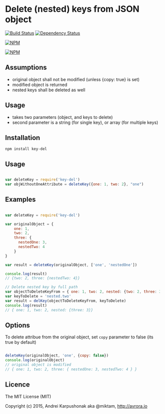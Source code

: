 # Delete (nested) keys from JSON object 

[![Build Status](https://travis-ci.org/avrora/key-del.svg?branch=master)](https://travis-ci.org/avrora/key-del) [![Dependency Status](https://david-dm.org/avrora/key-del.svg)](https://david-dm.org/avrora/key-del)

[![NPM](https://nodei.co/npm/key-del.png?downloads=true&downloadRank=true)](https://nodei.co/npm/key-del/)

[![NPM](https://nodei.co/npm-dl/key-del.png)](https://nodei.co/npm-dl/key-del/)

## Assumptions
* original object shall not be modified (unless {copy: true} is set)
* modified object is returned
* nested keys shall be deleted as well

## Usage
* takes two parameters (object, and keys to delete)
* second parameter is a string (for single key), or array (for multiple keys)

## Installation

`npm install key-del`

## Usage

```javascript

var deleteKey = require('key-del')
var objWithoutOneAttribute = deleteKey({one: 1, two: 2}, "one")
```

## Examples

```javascript

var deleteKey = require('key-del')

var originalObject = {
	one: 1,
	two: 2,
	three: {
	  nestedOne: 3,
	  nestedTwo: 4
	}
}

var result = deleteKey(originalObject, ['one', 'nestedOne'])

console.log(result)
// {two: 2, three: {nestedTwo: 4}}

// Delete nested key by full path
var objectToDeleteKeyFrom = { one: 1, two: 2, nested: {two: 2, three: 3}}
var keyToDelete = 'nested.two'
var result = delKey(objectToDeleteKeyFrom, keyToDelete)
console.log(result)
// { one: 1, two: 2, nested: {three: 3}}
```

## Options

To delete attribue from the original object, set `copy` parameter to false (its true by default)

```javascript

deleteKey(originalObject, 'one', {copy: false})
console.log(originalObject)
// original object is modified
// { one: 1, two: 2, three: { nestedOne: 3, nestedTwo: 4 } }

```

## Licence

The MIT License (MIT)

Copyright (c) 2015, Andrei Karpushonak aka @miktam, http://avrora.io